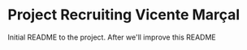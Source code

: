 # Project Recruiting Vicente Marçal

Initial README to the project. After we'll improve this README
